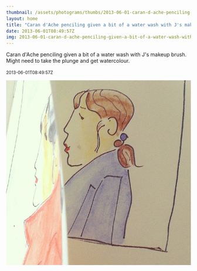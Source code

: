 ```yaml
---
thumbnail: /assets/photograms/thumbs/2013-06-01-caran-d-ache-penciling-given-a-bit-of-a-water-wash-with-j-s-makeup-brush--might-need-to-take-the-plunge-and-get-watercolour-.png
layout: home
title: "Caran d'Ache penciling given a bit of a water wash with J's makeup brush. Might need to take the plunge and get watercolour."
date: 2013-06-01T08:49:57Z
img: 2013-06-01-caran-d-ache-penciling-given-a-bit-of-a-water-wash-with-j-s-makeup-brush--might-need-to-take-the-plunge-and-get-watercolour-.jpg
---
```


Caran d'Ache penciling given a bit of a water wash with J's makeup brush. Might need to take the plunge and get watercolour.

<small>2013-06-01T08:49:57Z</small>

![Caran d'Ache penciling given a bit of a water wash with J's makeup brush. Might need to take the plunge and get watercolour.](/assets/photograms/original/2013-06-01-caran-d-ache-penciling-given-a-bit-of-a-water-wash-with-j-s-makeup-brush--might-need-to-take-the-plunge-and-get-watercolour-.jpg)
